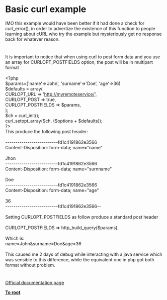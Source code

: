 # Basic curl example




<div class="phpcode"><span class="html">
IMO this example would have been better if it had done a check for curl_error(), in order to advertize the existence of this function to people learning about cURL who try the example but mysteriously get no response back for whatever reason.</span>
</div>
  

#


<div class="phpcode"><span class="html">
It is important to notice that when using curl to post form data and you use an array for CURLOPT_POSTFIELDS option, the post will be in multipart format<br><br><span class="default">&lt;?php<br>$params</span><span class="keyword">=[</span><span class="string">&apos;name&apos;</span><span class="keyword">=&gt;</span><span class="string">&apos;John&apos;</span><span class="keyword">, </span><span class="string">&apos;surname&apos;</span><span class="keyword">=&gt;</span><span class="string">&apos;Doe&apos;</span><span class="keyword">, </span><span class="string">&apos;age&apos;</span><span class="keyword">=&gt;</span><span class="default">36</span><span class="keyword">)<br></span><span class="default">$defaults </span><span class="keyword">= array(<br></span><span class="default">CURLOPT_URL </span><span class="keyword">=&gt; </span><span class="string">&apos;<a href="http://myremoteservice/" rel="nofollow" target="_blank">http://myremoteservice/</a>&apos;</span><span class="keyword">, <br></span><span class="default">CURLOPT_POST </span><span class="keyword">=&gt; </span><span class="default">true</span><span class="keyword">,<br></span><span class="default">CURLOPT_POSTFIELDS </span><span class="keyword">=&gt; </span><span class="default">$params</span><span class="keyword">,<br>);<br></span><span class="default">$ch </span><span class="keyword">= </span><span class="default">curl_init</span><span class="keyword">();<br></span><span class="default">curl_setopt_array</span><span class="keyword">(</span><span class="default">$ch</span><span class="keyword">, (</span><span class="default">$options </span><span class="keyword">+ </span><span class="default">$defaults</span><span class="keyword">));<br></span><span class="default">?&gt;<br></span>This produce the following post header:<br><br>--------------------------fd1c4191862e3566<br>Content-Disposition: form-data; name=&quot;name&quot;<br><br>Jhon<br>--------------------------fd1c4191862e3566<br>Content-Disposition: form-data; name=&quot;surnname&quot;<br><br>Doe<br>--------------------------fd1c4191862e3566<br>Content-Disposition: form-data; name=&quot;age&quot;<br><br>36<br>--------------------------fd1c4191862e3566--<br><br>Setting CURLOPT_POSTFIELDS as follow produce a standard post header<br><br>CURLOPT_POSTFIELDS =&gt; http_build_query($params),<br><br>Which is:<br>name=John&amp;surname=Doe&amp;age=36<br><br>This caused me 2 days of debug while interacting with a java service which was sensible to this difference, while the equivalent one in php got both format without problem.</span>
</div>
  

#

[Official documentation page](https://www.php.net/manual/en/curl.examples-basic.php)

**[To root](/README.md)**